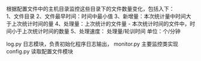 根据配置文件中的主机目录监控这些目录下的文件数量变化，包括入下：    
1、文件目录
2、文件最早时间：时间中最小值
3、新增量：本次统计量中时间大于上次统计时间的量
4、处理量：上次统计的文件量 - 本次统计时间的文件中，时间小于上次统计时间的数量
5、处理速度： 处理量/轮训时间 单位：个/分钟

log.py 日志模块，负责初始化程序日志输出，
monitor.py 主要监控类实现
config.py 读取配置文件模块
